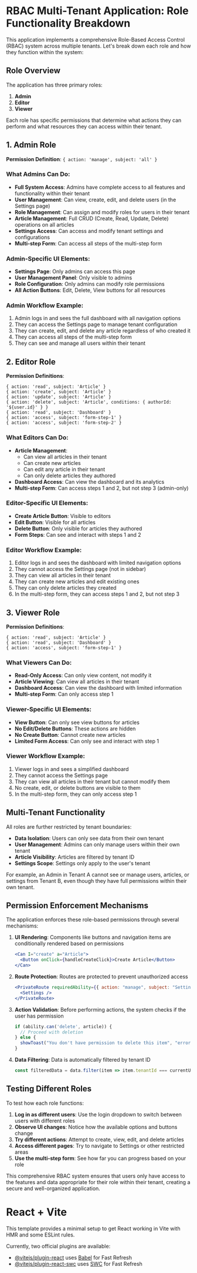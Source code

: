 # RBAC Multi-Tenant Application: Role Functionality Breakdown

This application implements a comprehensive Role-Based Access Control (RBAC) system across multiple tenants. Let's break down each role and how they function within the system:

## Role Overview

The application has three primary roles:

1. **Admin**
2. **Editor**
3. **Viewer**

Each role has specific permissions that determine what actions they can perform and what resources they can access within their tenant.

## 1. Admin Role

**Permission Definition**: `{ action: 'manage', subject: 'all' }`

### What Admins Can Do:

- **Full System Access**: Admins have complete access to all features and functionality within their tenant
- **User Management**: Can view, create, edit, and delete users (in the Settings page)
- **Role Management**: Can assign and modify roles for users in their tenant
- **Article Management**: Full CRUD (Create, Read, Update, Delete) operations on all articles
- **Settings Access**: Can access and modify tenant settings and configurations
- **Multi-step Form**: Can access all steps of the multi-step form

### Admin-Specific UI Elements:

- **Settings Page**: Only admins can access this page
- **User Management Panel**: Only visible to admins
- **Role Configuration**: Only admins can modify role permissions
- **All Action Buttons**: Edit, Delete, View buttons for all resources

### Admin Workflow Example:

1. Admin logs in and sees the full dashboard with all navigation options
2. They can access the Settings page to manage tenant configuration
3. They can create, edit, and delete any article regardless of who created it
4. They can access all steps of the multi-step form
5. They can see and manage all users within their tenant

## 2. Editor Role

**Permission Definitions**:
```
{ action: 'read', subject: 'Article' }
{ action: 'create', subject: 'Article' }
{ action: 'update', subject: 'Article' }
{ action: 'delete', subject: 'Article', conditions: { authorId: '${user.id}' } }
{ action: 'read', subject: 'Dashboard' }
{ action: 'access', subject: 'form-step-1' }
{ action: 'access', subject: 'form-step-2' }
```

### What Editors Can Do:

- **Article Management**: 
  - Can view all articles in their tenant
  - Can create new articles
  - Can edit any article in their tenant
  - Can only delete articles they authored
- **Dashboard Access**: Can view the dashboard and its analytics
- **Multi-step Form**: Can access steps 1 and 2, but not step 3 (admin-only)

### Editor-Specific UI Elements:

- **Create Article Button**: Visible to editors
- **Edit Button**: Visible for all articles
- **Delete Button**: Only visible for articles they authored
- **Form Steps**: Can see and interact with steps 1 and 2

### Editor Workflow Example:

1. Editor logs in and sees the dashboard with limited navigation options
2. They cannot access the Settings page (not in sidebar)
3. They can view all articles in their tenant
4. They can create new articles and edit existing ones
5. They can only delete articles they created
6. In the multi-step form, they can access steps 1 and 2, but not step 3

## 3. Viewer Role

**Permission Definitions**:
```
{ action: 'read', subject: 'Article' }
{ action: 'read', subject: 'Dashboard' }
{ action: 'access', subject: 'form-step-1' }
```

### What Viewers Can Do:

- **Read-Only Access**: Can only view content, not modify it
- **Article Viewing**: Can view all articles in their tenant
- **Dashboard Access**: Can view the dashboard with limited information
- **Multi-step Form**: Can only access step 1

### Viewer-Specific UI Elements:

- **View Button**: Can only see view buttons for articles
- **No Edit/Delete Buttons**: These actions are hidden
- **No Create Button**: Cannot create new articles
- **Limited Form Access**: Can only see and interact with step 1

### Viewer Workflow Example:

1. Viewer logs in and sees a simplified dashboard
2. They cannot access the Settings page
3. They can view all articles in their tenant but cannot modify them
4. No create, edit, or delete buttons are visible to them
5. In the multi-step form, they can only access step 1

## Multi-Tenant Functionality

All roles are further restricted by tenant boundaries:

- **Data Isolation**: Users can only see data from their own tenant
- **User Management**: Admins can only manage users within their own tenant
- **Article Visibility**: Articles are filtered by tenant ID
- **Settings Scope**: Settings only apply to the user's tenant

For example, an Admin in Tenant A cannot see or manage users, articles, or settings from Tenant B, even though they have full permissions within their own tenant.

## Permission Enforcement Mechanisms

The application enforces these role-based permissions through several mechanisms:

1. **UI Rendering**: Components like buttons and navigation items are conditionally rendered based on permissions
   ```jsx
   <Can I="create" a="Article">
     <Button onClick={handleCreateClick}>Create Article</Button>
   </Can>
   ```

2. **Route Protection**: Routes are protected to prevent unauthorized access
   ```jsx
   <PrivateRoute requiredAbility={{ action: "manage", subject: "Settings" }}>
     <Settings />
   </PrivateRoute>
   ```

3. **Action Validation**: Before performing actions, the system checks if the user has permission
   ```jsx
   if (ability.can('delete', article)) {
     // Proceed with deletion
   } else {
     showToast("You don't have permission to delete this item", "error");
   }
   ```

4. **Data Filtering**: Data is automatically filtered by tenant ID
   ```jsx
   const filteredData = data.filter(item => item.tenantId === currentUser?.tenantId);
   ```

## Testing Different Roles

To test how each role functions:

1. **Log in as different users**: Use the login dropdown to switch between users with different roles
2. **Observe UI changes**: Notice how the available options and buttons change
3. **Try different actions**: Attempt to create, view, edit, and delete articles
4. **Access different pages**: Try to navigate to Settings or other restricted areas
5. **Use the multi-step form**: See how far you can progress based on your role

This comprehensive RBAC system ensures that users only have access to the features and data appropriate for their role within their tenant, creating a secure and well-organized application.


# React + Vite

This template provides a minimal setup to get React working in Vite with HMR and some ESLint rules.

Currently, two official plugins are available:

- [@vitejs/plugin-react](https://github.com/vitejs/vite-plugin-react/blob/main/packages/plugin-react) uses [Babel](https://babeljs.io/) for Fast Refresh
- [@vitejs/plugin-react-swc](https://github.com/vitejs/vite-plugin-react/blob/main/packages/plugin-react-swc) uses [SWC](https://swc.rs/) for Fast Refresh

